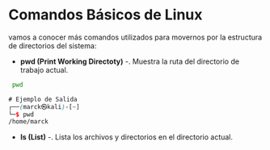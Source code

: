 # Comandos Básicos de Linux

vamos a conocer más comandos utilizados para movernos por la estructura de
directorios del sistema: 

- **pwd (Print Working Directoty)** -. Muestra la ruta del directorio de trabajo actual.
```bash
 pwd
```

```scss
# Ejemplo de Salida
┌──(marck㉿kali)-[~]
└─$ pwd
/home/marck
```

- **ls (List)** -. Lista los archivos y directorios en el directorio actual.

```bash

```

```bash

```

```bash

```

```bash

```

```bash

```

```bash

```
